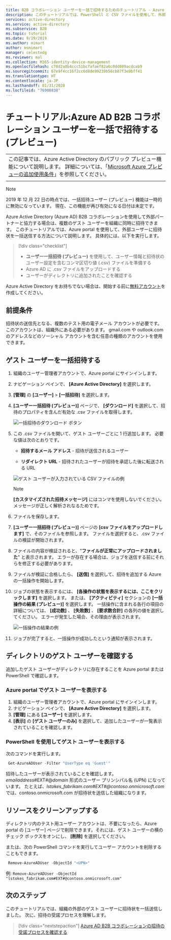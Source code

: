 ```yaml
---
title: B2B コラボレーション ユーザーを一括で招待するためのチュートリアル - Azure AD
description: このチュートリアルでは、PowerShell と CSV ファイルを使用して、外部の Azure AD B2B コラボレーション ユーザーに招待状を一括送信する方法について説明します。
services: active-directory
ms.service: active-directory
ms.subservice: B2B
ms.topic: tutorial
ms.date: 9/19/2019
ms.author: mimart
author: msmimart
manager: celestedg
ms.reviewer: mal
ms.collection: M365-identity-device-management
ms.openlocfilehash: c78d2a8b4ccc51bc7afaef82a6c0dd609acdcab9
ms.sourcegitcommit: 67e9f4cc16f2cc6d8de99239b56cb87f3e9bff41
ms.translationtype: HT
ms.contentlocale: ja-JP
ms.lasthandoff: 01/31/2020
ms.locfileid: "76908838"
---
```

# <a name="tutorial-bulk-invite-azure-ad-b2b-collaboration-users-preview"></a>チュートリアル:Azure AD B2B コラボレーション ユーザーを一括で招待する (プレビュー)

|     |
| --- |
| この記事では、Azure Active Directory のパブリック プレビュー機能について説明します。 詳細については、「[Microsoft Azure プレビューの追加使用条件](https://azure.microsoft.com/support/legal/preview-supplemental-terms/)」を参照してください。|
|     |

> [!NOTE]
> 2019 年 12 月 22 日の時点では、一括招待ユーザー (プレビュー) 機能は一時的に無効になっています。
> 現在、この機能が再び有効になる日付は未定です。 

Azure Active Directory (Azure AD) B2B コラボレーションを使用して外部パートナーと協力する場合は、複数のゲスト ユーザーを組織に同時に招待できます。 このチュートリアルでは、Azure portal を使用して、外部ユーザーに招待状を一括送信する方法について説明します。 具体的には、以下を実行します。

> [!div class="checklist"]
> * **ユーザー一括招待 (プレビュー)** を使用して、ユーザー情報と招待状のユーザー設定を含むコンマ区切り値 (.csv) ファイルを準備する
> * Azure AD に .csv ファイルをアップロードする
> * ユーザーがディレクトリに追加されたことを確認する

Azure Active Directory をお持ちでない場合は、開始する前に[無料アカウント](https://azure.microsoft.com/free/?WT.mc_id=A261C142F)を作成してください。 

## <a name="prerequisites"></a>前提条件

招待状の送信先となる、複数のテスト用の電子メール アカウントが必要です。 このアカウントは、組織外にある必要があります。 gmail.com や outlook.com のアドレスなどのソーシャル アカウントを含む任意の種類のアカウントを使用できます。

## <a name="invite-guest-users-in-bulk"></a>ゲスト ユーザーを一括招待する

1. 組織のユーザー管理者アカウントで、Azure portal にサインインします。
2. ナビゲーション ペインで、 **[Azure Active Directory]** を選択します。
3. **[管理]** の **[ユーザー]**  >  **[一括招待]** を選択します。
4. **[ユーザー一括招待 (プレビュー)]** ページで、 **[ダウンロード]** を選択して、招待のプロパティを含んだ有効な .csv ファイルを取得します。

    ![一括招待のダウンロード ボタン](media/tutorial-bulk-invite/bulk-invite-button.png)

5. この .csv ファイルを開いて、ゲスト ユーザーごとに 1 行追加します。 必要な値は次のとおりです。

   * **招待するメール アドレス** - 招待が送信されるユーザー

   * **リダイレクト URL** - 招待されたユーザーが招待を承認した後に転送される URL

    ![ゲスト ユーザーが入力されている CSV ファイルの例](media/tutorial-bulk-invite/bulk-invite-csv.png)

   > [!NOTE]
   > **[カスタマイズされた招待メッセージ]** にはコンマを使用しないでください。メッセージが正しく解析されなるためです。

6. ファイルを保存します。
7. **[ユーザー一括招待 (プレビュー)]** ページの **[csv ファイルをアップロードします]** で、そのファイルを参照します。 ファイルを選択すると、.csv ファイルの検証が開始されます。 
8. ファイルの内容が検証されると、"**ファイルが正常にアップロードされました**" と表示されます。 エラーが存在する場合は、ジョブを送信する前にそれらを修正する必要があります。
9. ファイルが検証に合格したら、 **[送信]** を選択して、招待を追加する Azure の一括操作を開始します。 
10. ジョブの状態を表示するには、 **[各操作の状態を表示するには、ここをクリックします]** を選択します。 または、 **[アクティビティ]** セクションの **[一括操作の結果 (プレビュー)]** を選択します。 一括操作に含まれる各行の項目の詳細については、 **[成功数]** 、 **[失敗数]** 、 **[要求数合計]** の各列の値を選択してください。 エラーが発生した場合、その理由が表示されます。

    ![一括操作の結果の例](media/tutorial-bulk-invite/bulk-operation-results.png)

11. ジョブが完了すると、一括操作が成功したという通知が表示されます。

## <a name="verify-guest-users-in-the-directory"></a>ディレクトリのゲスト ユーザーを確認する

追加したゲスト ユーザーがディレクトリに存在することを Azure portal または PowerShell で確認します。

### <a name="view-guest-users-in-the-azure-portal"></a>Azure portal でゲスト ユーザーを表示する

1. 組織のユーザー管理者アカウントで、Azure portal にサインインします。
2. ナビゲーション ペインで、 **[Azure Active Directory]** を選択します。
3. **[管理]** にある **[ユーザー]** を選択します。
4. **[表示]** の **[ゲスト ユーザーのみ]** を選択して、追加したユーザーが一覧表示されていることを確認します。

### <a name="view-guest-users-with-powershell"></a>PowerShell を使用してゲスト ユーザーを表示する

次のコマンドを実行します。

```powershell
 Get-AzureADUser -Filter "UserType eq 'Guest'"
```

招待したユーザーが表示されていることを確認します。*emailaddress*#EXT#\@*domain* 形式のユーザー プリンシパル名 (UPN) になっています。 たとえば、*lstokes_fabrikam.com#EXT#\@contoso.onmicrosoft.com* では、contoso.onmicrosoft.com が招待状を送信した組織になります。

## <a name="clean-up-resources"></a>リソースをクリーンアップする

ディレクトリ内のテスト用ユーザー アカウントは、不要になったら、Azure portal の [ユーザー] ページで削除できます。それには、ゲスト ユーザーの横のチェック ボックスをオンにし、 **[削除]** を選択してください。 

または、次の PowerShell コマンドを実行してユーザー アカウントを削除することもできます。

```powershell
 Remove-AzureADUser -ObjectId "<UPN>"
```

例: `Remove-AzureADUser -ObjectId "lstokes_fabrikam.com#EXT#@contoso.onmicrosoft.com"`

## <a name="next-steps"></a>次のステップ

このチュートリアルでは、組織の外部のゲスト ユーザーに招待状を一括送信しました。 次に、招待の受諾プロセスを理解します。

> [!div class="nextstepaction"]
> [Azure AD B2B コラボレーションの招待の受諾プロセスを確認する](redemption-experience.md)
